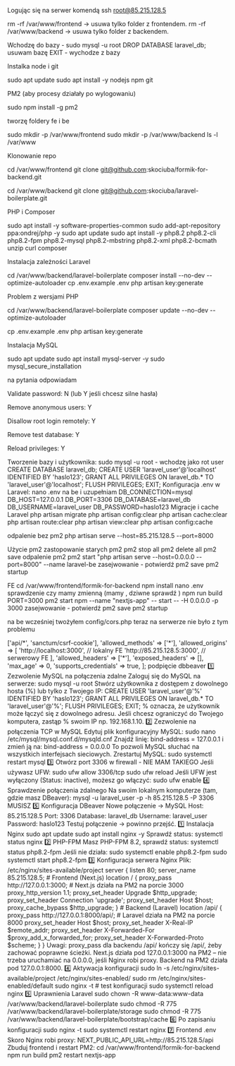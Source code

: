 Logując się na serwer komendą ssh root@85.215.128.5

rm -rf /var/www/frontend → usuwa tylko folder z frontendem.
rm -rf /var/www/backend → usuwa tylko folder z backendem.

Wchodzę do bazy - sudo mysql -u root
DROP DATABASE laravel_db; usuwam bazę
EXIT - wychodze z bazy

Instalka node i git

sudo apt update
sudo apt install -y nodejs npm git

PM2 (aby procesy działały po wylogowaniu)

sudo npm install -g pm2

tworzę foldery fe i be

sudo mkdir -p /var/www/frontend
sudo mkdir -p /var/www/backend
ls -l /var/www

Klonowanie repo

cd /var/www/frontend
git clone git@github.com:skociuba/formik-for-backend.git

cd /var/www/backend
git clone git@github.com:skociuba/laravel-boilerplate.git

PHP i Composer

sudo apt install -y software-properties-common
sudo add-apt-repository ppa:ondrej/php -y
sudo apt update
sudo apt install -y php8.2 php8.2-cli php8.2-fpm php8.2-mysql php8.2-mbstring php8.2-xml php8.2-bcmath unzip curl composer

Instalacja zależności Laravel

cd /var/www/backend/laravel-boilerplate
composer install --no-dev --optimize-autoloader
cp .env.example .env
php artisan key:generate

Problem z wersjami PHP

cd /var/www/backend/laravel-boilerplate
composer update --no-dev --optimize-autoloader

cp .env.example .env
php artisan key:generate

Instalacja MySQL

sudo apt update
sudo apt install mysql-server -y
sudo mysql_secure_installation

na pytania odpowiadam

Validate password: N (lub Y jeśli chcesz silne hasła)

Remove anonymous users: Y

Disallow root login remotely: Y

Remove test database: Y

Reload privileges: Y

Tworzenie bazy i użytkownika:
sudo mysql -u root - wchodzę jako rot user
CREATE DATABASE laravel_db;
CREATE USER 'laravel_user'@'localhost' IDENTIFIED BY 'haslo123';
GRANT ALL PRIVILEGES ON laravel_db.\* TO 'laravel_user'@'localhost';
FLUSH PRIVILEGES;
EXIT;
Konfiguracja .env w Laravel:
nano .env na be i uzupełniam
DB_CONNECTION=mysql
DB_HOST=127.0.0.1
DB_PORT=3306
DB_DATABASE=laravel_db
DB_USERNAME=laravel_user
DB_PASSWORD=haslo123
Migracje i cache Laravel
php artisan migrate
php artisan config:clear
php artisan cache:clear
php artisan route:clear
php artisan view:clear
php artisan config:cache

odpalenie bez pm2
php artisan serve --host=85.215.128.5 --port=8000

Użycie pm2
zastopowanie starych pm2
pm2 stop all
pm2 delete all
pm2 save
odpalenie pm2
pm2 start "php artisan serve --host=0.0.0.0 --port=8000" --name laravel-be
zasejwowanie - potwierdź
pm2 save
pm2 startup

FE
cd /var/www/frontend/formik-for-backend
npm install
nano .env sprawdzenie czy mamy zmienną (mamy , dziwne sprawdź )
npm run build
PORT=3000 pm2 start npm --name "nextjs-app" -- start -- -H 0.0.0.0 -p 3000
zasejwowanie - potwierdź
pm2 save
pm2 startup

na be wcześniej twożyłem config/cors.php teraz na serwerze nie było z tym problemu

<?php
return [
    'paths' => ['api/*', 'sanctum/csrf-cookie'],
    'allowed_methods' => ['*'],
    'allowed_origins' => [
        'http://localhost:3000',  // lokalny FE
        'http://85.215.128.5:3000', // serwerowy FE
    ],
    'allowed_headers' => ['*'],
    'exposed_headers' => [],
    'max_age' => 0,
    'supports_credentials' => true,
];

podpięcie dbbeaver

1️⃣ Zezwolenie MySQL na połączenia zdalne
Zaloguj się do MySQL na serwerze:


sudo mysql -u root

Stwórz użytkownika z dostępem z dowolnego hosta (%) lub tylko z Twojego IP:


CREATE USER 'laravel_user'@'%' IDENTIFIED BY 'haslo123';
GRANT ALL PRIVILEGES ON laravel_db.* TO 'laravel_user'@'%';
FLUSH PRIVILEGES;
EXIT;

% oznacza, że użytkownik może łączyć się z dowolnego adresu. Jeśli chcesz ograniczyć do Twojego komputera, zastąp % swoim IP np. 192.168.1.10.

2️⃣ Zezwolenie na połączenia TCP w MySQL
Edytuj plik konfiguracyjny MySQL:
sudo nano /etc/mysql/mysql.conf.d/mysqld.cnf

Znajdź linię:
bind-address = 127.0.0.1

i zmień ją na:
bind-address = 0.0.0.0

To pozwoli MySQL słuchać na wszystkich interfejsach sieciowych.
Zrestartuj MySQL:
sudo systemctl restart mysql


3️⃣ Otwórz port 3306 w firewall - NIE MAM TAKIEGO
Jeśli używasz UFW:
sudo ufw allow 3306/tcp
sudo ufw reload

Jeśli UFW jest wyłączony (Status: inactive), możesz go włączyć:
sudo ufw enable


4️⃣ Sprawdzenie połączenia zdalnego
Na swoim lokalnym komputerze (tam, gdzie masz DBeaver):
mysql -u laravel_user -p -h 85.215.128.5 -P 3306  MUSISZ 

5️⃣ Konfiguracja DBeaver
Nowe połączenie → MySQL


Host: 85.215.128.5


Port: 3306


Database: laravel_db


Username: laravel_user


Password: haslo123


Testuj połączenie → powinno przejść.









1️⃣ Instalacja Nginx
sudo apt update
sudo apt install nginx -y

Sprawdź status:
systemctl status nginx


2️⃣ PHP-FPM
Masz PHP-FPM 8.2, sprawdź status:
systemctl status php8.2-fpm

Jeśli nie działa:
sudo systemctl enable php8.2-fpm
sudo systemctl start php8.2-fpm


3️⃣ Konfiguracja serwera Nginx
Plik: /etc/nginx/sites-available/project
server {
    listen 80;
    server_name 85.215.128.5;

    # Frontend (Next.js)
    location / {
        proxy_pass http://127.0.0.1:3000;   # Next.js działa na PM2 na porcie 3000
        proxy_http_version 1.1;
        proxy_set_header Upgrade $http_upgrade;
        proxy_set_header Connection 'upgrade';
        proxy_set_header Host $host;
        proxy_cache_bypass $http_upgrade;
    }

    # Backend (Laravel)
    location /api/ {
        proxy_pass http://127.0.0.1:8000/api/; # Laravel działa na PM2 na porcie 8000
        proxy_set_header Host $host;
        proxy_set_header X-Real-IP $remote_addr;
        proxy_set_header X-Forwarded-For $proxy_add_x_forwarded_for;
        proxy_set_header X-Forwarded-Proto $scheme;
    }
}

Uwagi:
proxy_pass dla backendu /api/ kończy się /api/, żeby zachować poprawne ścieżki.


Next.js działa pod 127.0.0.1:3000 na PM2 – nie trzeba uruchamiać na 0.0.0.0, jeśli Nginx robi proxy.


Backend na PM2 działa pod 127.0.0.1:8000.



4️⃣ Aktywacja konfiguracji
sudo ln -s /etc/nginx/sites-available/project /etc/nginx/sites-enabled/
sudo rm /etc/nginx/sites-enabled/default
sudo nginx -t           # test konfiguracji
sudo systemctl reload nginx


5️⃣ Uprawnienia Laravel
sudo chown -R www-data:www-data /var/www/backend/laravel-boilerplate
sudo chmod -R 775 /var/www/backend/laravel-boilerplate/storage
sudo chmod -R 775 /var/www/backend/laravel-boilerplate/bootstrap/cache


6️⃣ Po zapisaniu konfiguracji
sudo nginx -t
sudo systemctl restart nginx


7️⃣ Frontend .env
Skoro Nginx robi proxy:
NEXT_PUBLIC_API_URL=http://85.215.128.5/api

Zbuduj frontend i restart PM2:


cd /var/www/frontend/formik-for-backend
npm run build
pm2 restart nextjs-app
